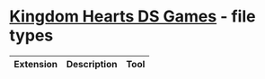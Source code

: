 # [Kingdom Hearts DS Games](index.md) - file types

| Extension | Description | Tool | 
|-----------|-------------|------|
